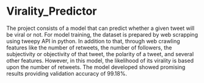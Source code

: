 # Virality_Predictor
The project consists of a model that can predict whether a given tweet will be viral or not. For model training, the dataset is prepared by web scrapping using tweepy API in python.  In addition to that, through web crawling features like the number of retweets, the number of followers, the subjectivity or objectivity of that tweet, the polarity of a tweet, and several other features. However, in this model, the likelihood of its virality is based upon the number of retweets.  The model developed showed promising results providing validation accuracy of 99.18%.
